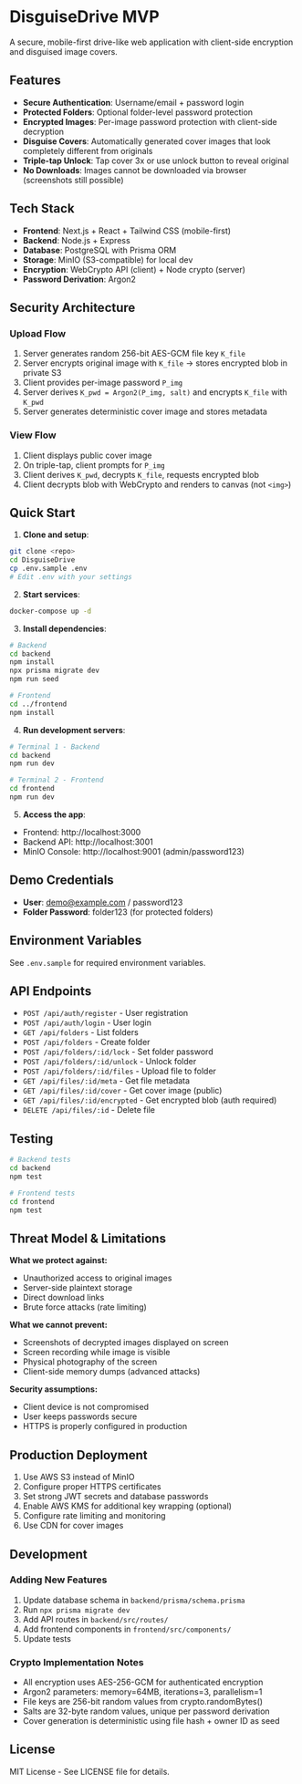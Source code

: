 # DisguiseDrive MVP

A secure, mobile-first drive-like web application with client-side encryption and disguised image covers.

## Features

- **Secure Authentication**: Username/email + password login
- **Protected Folders**: Optional folder-level password protection
- **Encrypted Images**: Per-image password protection with client-side decryption
- **Disguise Covers**: Automatically generated cover images that look completely different from originals
- **Triple-tap Unlock**: Tap cover 3x or use unlock button to reveal original
- **No Downloads**: Images cannot be downloaded via browser (screenshots still possible)

## Tech Stack

- **Frontend**: Next.js + React + Tailwind CSS (mobile-first)
- **Backend**: Node.js + Express
- **Database**: PostgreSQL with Prisma ORM
- **Storage**: MinIO (S3-compatible) for local dev
- **Encryption**: WebCrypto API (client) + Node crypto (server)
- **Password Derivation**: Argon2

## Security Architecture

### Upload Flow
1. Server generates random 256-bit AES-GCM file key `K_file`
2. Server encrypts original image with `K_file` → stores encrypted blob in private S3
3. Client provides per-image password `P_img`
4. Server derives `K_pwd = Argon2(P_img, salt)` and encrypts `K_file` with `K_pwd`
5. Server generates deterministic cover image and stores metadata

### View Flow
1. Client displays public cover image
2. On triple-tap, client prompts for `P_img`
3. Client derives `K_pwd`, decrypts `K_file`, requests encrypted blob
4. Client decrypts blob with WebCrypto and renders to canvas (not `<img>`)

## Quick Start

1. **Clone and setup**:
```bash
git clone <repo>
cd DisguiseDrive
cp .env.sample .env
# Edit .env with your settings
```

2. **Start services**:
```bash
docker-compose up -d
```

3. **Install dependencies**:
```bash
# Backend
cd backend
npm install
npx prisma migrate dev
npm run seed

# Frontend
cd ../frontend
npm install
```

4. **Run development servers**:
```bash
# Terminal 1 - Backend
cd backend
npm run dev

# Terminal 2 - Frontend  
cd frontend
npm run dev
```

5. **Access the app**:
- Frontend: http://localhost:3000
- Backend API: http://localhost:3001
- MinIO Console: http://localhost:9001 (admin/password123)

## Demo Credentials

- **User**: demo@example.com / password123
- **Folder Password**: folder123 (for protected folders)

## Environment Variables

See `.env.sample` for required environment variables.

## API Endpoints

- `POST /api/auth/register` - User registration
- `POST /api/auth/login` - User login
- `GET /api/folders` - List folders
- `POST /api/folders` - Create folder
- `POST /api/folders/:id/lock` - Set folder password
- `POST /api/folders/:id/unlock` - Unlock folder
- `POST /api/folders/:id/files` - Upload file to folder
- `GET /api/files/:id/meta` - Get file metadata
- `GET /api/files/:id/cover` - Get cover image (public)
- `GET /api/files/:id/encrypted` - Get encrypted blob (auth required)
- `DELETE /api/files/:id` - Delete file

## Testing

```bash
# Backend tests
cd backend
npm test

# Frontend tests
cd frontend
npm test
```

## Threat Model & Limitations

**What we protect against:**
- Unauthorized access to original images
- Server-side plaintext storage
- Direct download links
- Brute force attacks (rate limiting)

**What we cannot prevent:**
- Screenshots of decrypted images displayed on screen
- Screen recording while image is visible
- Physical photography of the screen
- Client-side memory dumps (advanced attacks)

**Security assumptions:**
- Client device is not compromised
- User keeps passwords secure
- HTTPS is properly configured in production

## Production Deployment

1. Use AWS S3 instead of MinIO
2. Configure proper HTTPS certificates
3. Set strong JWT secrets and database passwords
4. Enable AWS KMS for additional key wrapping (optional)
5. Configure rate limiting and monitoring
6. Use CDN for cover images

## Development

### Adding New Features

1. Update database schema in `backend/prisma/schema.prisma`
2. Run `npx prisma migrate dev`
3. Add API routes in `backend/src/routes/`
4. Add frontend components in `frontend/src/components/`
5. Update tests

### Crypto Implementation Notes

- All encryption uses AES-256-GCM for authenticated encryption
- Argon2 parameters: memory=64MB, iterations=3, parallelism=1
- File keys are 256-bit random values from crypto.randomBytes()
- Salts are 32-byte random values, unique per password derivation
- Cover generation is deterministic using file hash + owner ID as seed

## License

MIT License - See LICENSE file for details.
